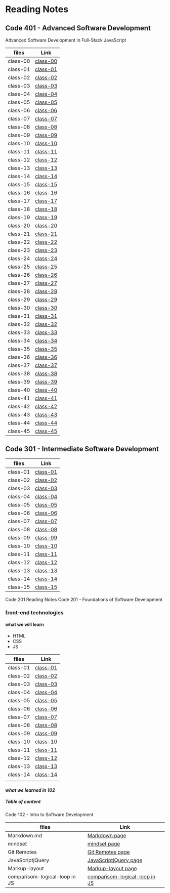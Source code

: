 # Reading Notes

## Code 401 - Advanced Software Development

Advanced Software Development in Full-Stack JavaScript

| files | Link |
| ---  | --- |
| class-00  |  [class-00](https://areenjaradat.github.io/reading-notes/code-401/class-00)   |
| class-01  |  [class-01](https://areenjaradat.github.io/reading-notes/code-401/class-01)   |
| class-02  |  [class-02](https://areenjaradat.github.io/reading-notes/code-401/class-02)   |
| class-03  |  [class-03](https://areenjaradat.github.io/reading-notes/code-401/class-03)   |
| class-04  |  [class-04](https://areenjaradat.github.io/reading-notes/code-401/class-04)   |
| class-05  |  [class-05](https://areenjaradat.github.io/reading-notes/code-401/class-05)   |
| class-06  |  [class-06](https://areenjaradat.github.io/reading-notes/code-401/class-06)   |
| class-07  |  [class-07](https://areenjaradat.github.io/reading-notes/code-401/class-07)   |
| class-08  |  [class-08](https://areenjaradat.github.io/reading-notes/code-401/class-08)   |
| class-09  |  [class-09](https://areenjaradat.github.io/reading-notes/code-401/class-09)   |
| class-10  |  [class-10](https://areenjaradat.github.io/reading-notes/code-401/class-10)   |
| class-11  |  [class-11]()   |
| class-12  |  [class-12]()   |
| class-13  |  [class-13]()   |
| class-14  |  [class-14]()   |
| class-15  |  [class-15]()   |
| class-16  |  [class-16]()   |
| class-17  |  [class-17]()   |
| class-18  |  [class-18]()   |
| class-19  |  [class-19]()   |
| class-20  |  [class-20]()   |
| class-21  |  [class-21]()   |
| class-22  |  [class-22]()   |
| class-23  |  [class-23]()   |
| class-24  |  [class-24]()   |
| class-25  |  [class-25]()   |
| class-26  |  [class-26]()   |
| class-27  |  [class-27]()   |
| class-28  |  [class-28]()   |
| class-29  |  [class-29]()   |
| class-30  |  [class-30]()   |
| class-31  |  [class-31]()   |
| class-32  |  [class-32]()   |
| class-33  |  [class-33]()   |
| class-34  |  [class-34]()   |
| class-35  |  [class-35]()   |
| class-36  |  [class-36]()   |
| class-37  |  [class-37]()   |
| class-38  |  [class-38]()   |
| class-39  |  [class-39]()   |
| class-40  |  [class-40]()   |
| class-41  |  [class-41]()   |
| class-42  |  [class-42]()   |
| class-43  |  [class-43]()   |
| class-44  |  [class-44]()   |
| class-45  |  [class-45]()   |

## Code 301 - Intermediate Software Development

| files | Link |
| ---  | --- |
| class-01  |  [class-01](https://areenjaradat.github.io/reading-notes/code-301/class-01)   |
| class-02  |  [class-02](https://areenjaradat.github.io/reading-notes/code-301/class-02)   |
| class-03  |  [class-03](https://areenjaradat.github.io/reading-notes/code-301/class-03)   |
| class-04  |  [class-04](https://areenjaradat.github.io/reading-notes/code-301/class-04)   |
| class-05  |  [class-05](https://areenjaradat.github.io/reading-notes/code-301/class-05)   |
| class-06  |  [class-06](https://areenjaradat.github.io/reading-notes/code-301/class-06)   |
| class-07  |  [class-07](https://areenjaradat.github.io/reading-notes/code-301/class-07)   |
| class-08  |  [class-08](https://areenjaradat.github.io/reading-notes/code-301/class-08)   |
| class-09  |  [class-09](https://areenjaradat.github.io/reading-notes/code-301/class-09)   |
| class-10  |  [class-10](https://areenjaradat.github.io/reading-notes/code-301/class-10)   |
| class-11  |  [class-11](https://areenjaradat.github.io/reading-notes/code-301/class-11)   |
| class-12  |  [class-12](https://areenjaradat.github.io/reading-notes/code-301/class-12)   |
| class-13  |  [class-13](https://areenjaradat.github.io/reading-notes/code-301/class-13)   |
| class-14  |  [class-14](https://areenjaradat.github.io/reading-notes/code-301/class-14)   |
| class-15  |  [class-15](https://areenjaradat.github.io/reading-notes/code-301/class-15)   |

Code 201 Reading Notes
Code 201 - Foundations of Software Development

### front-end technologies

#### what we will learn

* HTML
* CSS
* JS

| files | Link |
| ---  | --- |
| class-01  |  [class-01](https://areenjaradat.github.io/reading-notes/code-201/class-01)   |
| class-02  |  [class-02](https://areenjaradat.github.io/reading-notes/code-201/class-02)   |
| class-03  |  [class-03](https://areenjaradat.github.io/reading-notes/code-201/class-03)   |
| class-04  |  [class-04](https://areenjaradat.github.io/reading-notes/code-201/class-04)   |
| class-05  |  [class-05](https://areenjaradat.github.io/reading-notes/code-201/class-05)   |
| class-06  |  [class-06](https://areenjaradat.github.io/reading-notes/code-201/class-06)   |
| class-07  |  [class-07](https://areenjaradat.github.io/reading-notes/code-201/class-07)   |
| class-08  |  [class-08](https://areenjaradat.github.io/reading-notes/code-201/class-08)   |
| class-09  |  [class-09](https://areenjaradat.github.io/reading-notes/code-201/class-09)   |
| class-10  |  [class-10](https://areenjaradat.github.io/reading-notes/code-201/class-10)   |
| class-11  |  [class-11](https://areenjaradat.github.io/reading-notes/code-201/class-11)   |
| class-12  |  [class-12](https://areenjaradat.github.io/reading-notes/code-201/class-12)   |
| class-13  |  [class-13](https://areenjaradat.github.io/reading-notes/code-201/class-13)   |
| class-14  |  [class-14](https://areenjaradat.github.io/reading-notes/code-201/class-14)   |
| |  |

#### *what we learned in  102*

##### Table of content

Code 102 - Intro to Software Development

| files | Link |
| ---  | --- |
| Markdown.md                  |[Markdown page](https://areenjaradat.github.io/reading-notes/code-102/Markdown) |
| mindset                      | [mindset page](https://areenjaradat.github.io/reading-notes/code-102/mindset) |
|Git Remotes                   | [Git Remotes page](https://areenjaradat.github.io/reading-notes/code-102/Remotes) |
| JavaScriptjQuery             | [JavaScriptjQuery page](https://areenjaradat.github.io/reading-notes/code-102/JavaScriptjQuery) |
| Markup-layout                 | [Markup-layout page](https://areenjaradat.github.io/reading-notes/code-102/Markup-layout) |
| comparisom-logical-loop in JS | [comparisom-logical-loop in JS](https://areenjaradat.github.io/reading-notes/code-102/comp-log-loop) |
